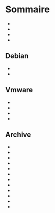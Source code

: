 # Sommaire

- [](/de_DE/howtoadvance/gsm.huawei_mode_carte_reseau)
- [](/de_DE/howtoadvance/gsm.huawei_mode_modem)
- [](/de_DE/howtoadvance/mysql.trucs_et_astuces)
- [](/de_DE/howtoadvance/tuto.github)

## Debian

- [](/de_DE/howtoadvance/debian.installation)
- [](/de_DE/howtoadvance/debian.trucs_et_astuces)

## Vmware

- [](/de_DE/howtoadvance/vmware.creer_une_vm)
- [](/de_DE/howtoadvance/vmware.installation_sur_nuc)
- [](/de_DE/howtoadvance/vmware.mise_en_place_des_backups)
- [](/de_DE/howtoadvance/vmware.trucs_et_astuces)

## Archive

- [](/de_DE/howtoadvance/android.autovoice)
- [](/de_DE/howtoadvance/installation.monit)
- [](/de_DE/howtoadvance/installation.nodered)
- [](/de_DE/howtoadvance/installation.openjabnab)
- [](/de_DE/howtoadvance/installation.shellinabox)
- [](/de_DE/howtoadvance/jeelink.migration)
- [](/de_DE/howtoadvance/karotz.utiliser_un_autre_moteur_de_voix)
- [](/de_DE/howtoadvance/letsencrypt.mise_en_place)
- [](/de_DE/howtoadvance/migration.apache)
- [](/de_DE/howtoadvance/synology.utilisation_vpn)
- [](/de_DE/howtoadvance/utilisation.emoncms)
- [](/de_DE/howtoadvance/utilisation.opengarage)
